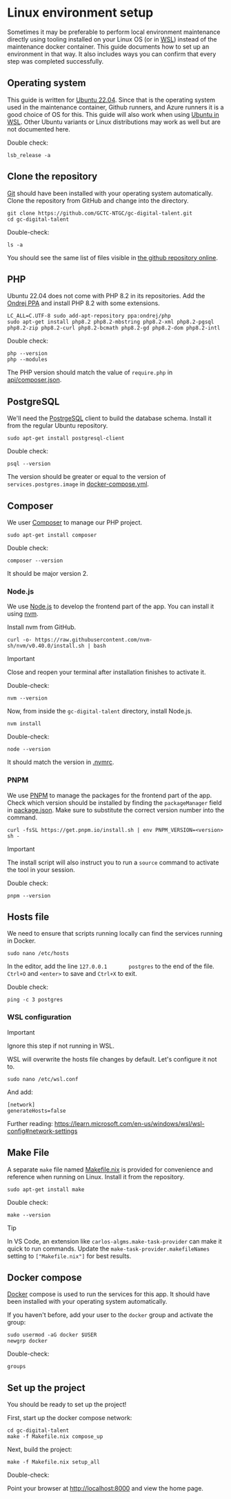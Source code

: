 # Linux environment setup

Sometimes it may be preferable to perform local environment maintenance directly using tooling installed on your Linux OS (or in [WSL](https://learn.microsoft.com/en-us/windows/wsl/about)) instead of the maintenance docker container. This guide documents how to set up an environment in that way. It also includes ways you can confirm that every step was completed successfully.

## Operating system

This guide is written for [Ubuntu 22.04](https://releases.ubuntu.com/jammy/). Since that is the operating system used in the maintenance container, Github runners, and Azure runners it is a good choice of OS for this. This guide will also work when using [Ubuntu in WSL](https://canonical-ubuntu-wsl.readthedocs-hosted.com/en/latest/guides/install-ubuntu-wsl2/). Other Ubuntu variants or Linux distributions may work as well but are not documented here.

Double check:

```
lsb_release -a
```

## Clone the repository

[Git](https://git-scm.com/) should have been installed with your operating system automatically. Clone the repository from GitHub and change into the directory.

```
git clone https://github.com/GCTC-NTGC/gc-digital-talent.git
cd gc-digital-talent
```

Double-check:

```
ls -a
```

You should see the same list of files visible in [the github repository online](https://github.com/GCTC-NTGC/gc-digital-talent).

## PHP

Ubuntu 22.04 does not come with PHP 8.2 in its repositories. Add the [Ondrej PPA](https://launchpad.net/~ondrej/+archive/ubuntu/php/) and install PHP 8.2 with some extensions.

```
LC_ALL=C.UTF-8 sudo add-apt-repository ppa:ondrej/php
sudo apt-get install php8.2 php8.2-mbstring php8.2-xml php8.2-pgsql php8.2-zip php8.2-curl php8.2-bcmath php8.2-gd php8.2-dom php8.2-intl
```

Double check:

```
php --version
php --modules
```

The PHP version should match the value of `require.php` in [api/composer.json](https://github.com/GCTC-NTGC/gc-digital-talent/blob/main/api/composer.json).

## PostgreSQL

We'll need the [PostrgeSQL](https://www.postgresql.org/) client to build the database schema. Install it from the regular Ubuntu repository.

```
sudo apt-get install postgresql-client
```

Double check:

```
psql --version
```

The version should be greater or equal to the version of `services.postgres.image` in [docker-compose.yml](https://github.com/GCTC-NTGC/gc-digital-talent/blob/main/docker-compose.yml).

## Composer

We user [Composer](https://getcomposer.org/) to manage our PHP project.

```
sudo apt-get install composer
```

Double check:

```
composer --version
```

It should be major version 2.

### Node.js

We use [Node.js](https://nodejs.org/en) to develop the frontend part of the app. You can install it using [nvm](https://github.com/nvm-sh/nvm).

Install nvm from GitHub.

```
curl -o- https://raw.githubusercontent.com/nvm-sh/nvm/v0.40.0/install.sh | bash
```

> [!IMPORTANT]
> Close and reopen your terminal after installation finishes to activate it.

Double-check:

```
nvm --version
```

Now, from inside the `gc-digital-talent` directory, install Node.js.

```
nvm install
```

Double-check:

```
node --version
```

It should match the version in [.nvmrc](https://github.com/GCTC-NTGC/gc-digital-talent/blob/main/.nvmrc).

### PNPM

We use [PNPM](https://pnpm.io/) to manage the packages for the frontend part of the app. Check which version should be installed by finding the `packageManager` field in [package.json](https://github.com/GCTC-NTGC/gc-digital-talent/blob/main/package.json). Make sure to substitute the correct version number into the command.

```
curl -fsSL https://get.pnpm.io/install.sh | env PNPM_VERSION=<version> sh -
```

> [!IMPORTANT]
> The install script will also instruct you to run a `source` command to activate the tool in your session.

Double check:

```
pnpm --version
```

## Hosts file

We need to ensure that scripts running locally can find the services running in Docker.

```
sudo nano /etc/hosts
```

In the editor, add the line `127.0.0.1       postgres` to the end of the file. `Ctrl+O` and `<enter>` to save and `Ctrl+X` to exit.

Double check:

```
ping -c 3 postgres
```

### WSL configuration

> [!IMPORTANT]
> Ignore this step if not running in WSL.

WSL will overwrite the hosts file changes by default. Let's configure it not to.

```
sudo nano /etc/wsl.conf
```

And add:

```
[network]
generateHosts=false
```

Further reading: https://learn.microsoft.com/en-us/windows/wsl/wsl-config#network-settings

## Make File

A separate `make` file named [Makefile.nix](https://github.com/GCTC-NTGC/gc-digital-talent/blob/main/Makefile.nix) is provided for convenience and reference when running on Linux. Install it from the repository.

```
sudo apt-get install make
```

Double check:

```
make --version
```

> [!TIP]
> In VS Code, an extension like `carlos-algms.make-task-provider` can make it quick to run commands. Update the `make-task-provider.makefileNames` setting to `["Makefile.nix"]` for best results.

## Docker compose

[Docker](https://www.docker.com/) compose is used to run the services for this app. It should have been installed with your operating system automatically.

If you haven't before, add your user to the `docker` group and activate the group:

```
sudo usermod -aG docker $USER
newgrp docker
```

Double-check:

```
groups
```

## Set up the project

You should be ready to set up the project!

First, start up the docker compose network:

```
cd gc-digital-talent
make -f Makefile.nix compose_up
```

Next, build the project:

```
make -f Makefile.nix setup_all
```

Double-check:

Point your browser at [http://localhost:8000](http://localhost:8000) and view the home page.
